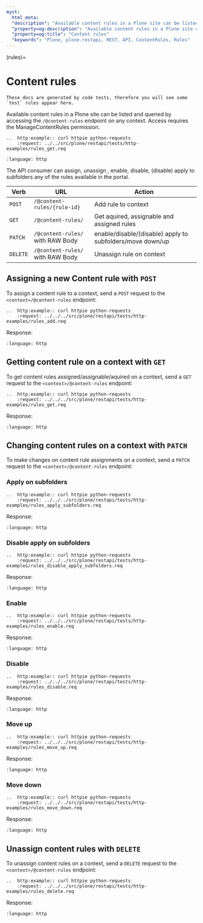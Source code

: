 ```yaml
---
myst:
  html_meta:
  "description": "Available content rules in a Plone site can be listed and queried by accessing the /@content-rules endpoint on any context. Access requires the ManageContentRules permission."
  "property=og:description": "Available content rules in a Plone site can be listed and queried by accessing the /@content-rules endpoint on any context. Access requires the ManageContentRules permission."
  "property=og:title": "Content rules"
  "keywords": "Plone, plone.restapi, REST, API, ContentRules, Rules"
---
```


(rules)=

# Content rules

```{note}
These docs are generated by code tests, therefore you will see some `test` rules appear here.
```

Available content rules in a Plone site can be listed and queried by accessing the `/@content-rules` endpoint on any context.
Access requires the ManageContentRules permission.

```{eval-rst}
..  http:example:: curl httpie python-requests
    :request: ../../src/plone/restapi/tests/http-examples/rules_get.req
```

```{literalinclude} ../../src/plone/restapi/tests/http-examples/rules_get.resp
:language: http
```

The API consumer can assign, unassign , enable, disable,
(disable) apply to subfolders any of the rules available in the portal.

| Verb    | URL              | Action                                             |
| ------- | ---------------- | -------------------------------------------------- |
| `POST`  | `/@content-rules/{rule-id}`| Add rule to context                                          |
| `GET`   | `/@content-rules/`         | Get aquired, assignable and assigned rules                      |
| `PATCH` | `/@content-rules/` with RAW Body | enable/disable/(disable) apply to subfolders/move down/up |
| `DELETE`| `/@content-rules/` with RAW Body | Unassign rule on context                                  |


## Assigning a new Content rule with `POST`

To assign a content rule to a context, send a `POST` request to the `<context>/@content-rules` endpoint:

```{eval-rst}
..  http:example:: curl httpie python-requests
    :request: ../../../src/plone/restapi/tests/http-examples/rules_add.req
```

Response:

```{literalinclude} ../../../src/plone/restapi/tests/http-examples/rules_add.resp
:language: http
```

## Getting content rule on a context with `GET`

To get content rules assigned/assignable/aquired on a context, send a `GET`
request to the `<context>/@content-rules` endpoint:

```{eval-rst}
..  http:example:: curl httpie python-requests
    :request: ../../../src/plone/restapi/tests/http-examples/rules_get.req
```

Response:

```{literalinclude} ../../../src/plone/restapi/tests/http-examples/rules_get.resp
:language: http
```

## Changing content rules on a context with `PATCH`

To make changes on content rule assignments on a context, send a `PATCH`
request to the `<context>/@content-rules` endpoint:

### Apply on subfolders

```{eval-rst}
..  http:example:: curl httpie python-requests
    :request: ../../../src/plone/restapi/tests/http-examples/rules_apply_subfolders.req
```

Response:

```{literalinclude} ../../../src/plone/restapi/tests/http-examples/rules_apply_subfolders.resp
:language: http
```

### Disable apply on subfolders

```{eval-rst}
..  http:example:: curl httpie python-requests
    :request: ../../../src/plone/restapi/tests/http-examples/rules_disable_apply_subfolders.req
```

Response:

```{literalinclude} ../../../src/plone/restapi/tests/http-examples/rules_disable_apply_subfolders.resp
:language: http
```

### Enable

```{eval-rst}
..  http:example:: curl httpie python-requests
    :request: ../../../src/plone/restapi/tests/http-examples/rules_enable.req
```

Response:

```{literalinclude} ../../../src/plone/restapi/tests/http-examples/rules_enable.resp
:language: http
```

### Disable

```{eval-rst}
..  http:example:: curl httpie python-requests
    :request: ../../../src/plone/restapi/tests/http-examples/rules_disable.req
```

Response:

```{literalinclude} ../../../src/plone/restapi/tests/http-examples/rules_disable.resp
:language: http
```

### Move up

```{eval-rst}
..  http:example:: curl httpie python-requests
    :request: ../../../src/plone/restapi/tests/http-examples/rules_move_up.req
```

Response:

```{literalinclude} ../../../src/plone/restapi/tests/http-examples/rules_move_up.resp
:language: http
```

### Move down

```{eval-rst}
..  http:example:: curl httpie python-requests
    :request: ../../../src/plone/restapi/tests/http-examples/rules_move_down.req
```

Response:

```{literalinclude} ../../../src/plone/restapi/tests/http-examples/rules_move_down.resp
:language: http
```

## Unassign content rules with `DELETE`

To unassign content rules on a context, send a `DELETE` request to the `<context>/@content-rules` endpoint:

```{eval-rst}
..  http:example:: curl httpie python-requests
    :request: ../../../src/plone/restapi/tests/http-examples/rules_delete.req
```

Response:

```{literalinclude} ../../../src/plone/restapi/tests/http-examples/rules_delete.resp
:language: http
```
